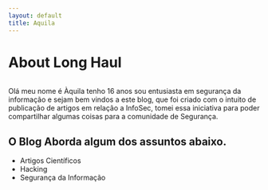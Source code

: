 ```yaml
---
layout: default
title: Aquila
---
```


<div class="post">
	<h1 class="pageTitle">About Long Haul</h1>
	<img src="{{ '/assets/img/touring.jpg' | prepend: site.baseurl }}" alt="">
	<p class="intro">Olá meu nome é Àquila tenho 16 anos sou entusiasta em segurança da informação e sejam bem vindos a este blog, que foi criado com o intuito de publicação de artigos em relação a InfoSec, tomei essa iniciativa para poder compartilhar algumas coisas para a comunidade de Segurança.</p>
	<h2>O Blog Aborda algum dos assuntos abaixo.</h2>
	<ul>
		<li>Artigos Científicos</li>
  		<li>Hacking</li>
  		<li>Segurança da Informação</li>
  	</ul>
</div>
